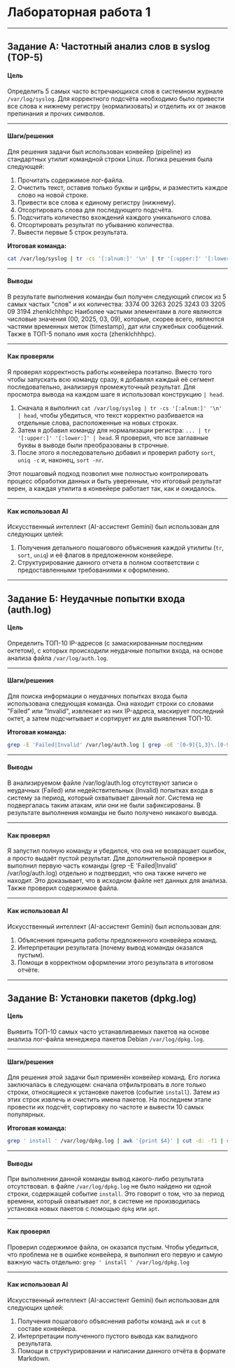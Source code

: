 # Лабораторная работа 1
---
## Задание А: Частотный анализ слов в syslog (TOP-5)

#### Цель
Определить 5 самых часто встречающихся слов в системном журнале `/var/log/syslog`. Для корректного подсчёта необходимо было привести все слова к нижнему регистру (нормализовать) и отделить их от знаков препинания и прочих символов.

---
#### Шаги/решения
Для решения задачи был использован конвейер (pipeline) из стандартных утилит командной строки Linux. Логика решения была следующей:
1.  Прочитать содержимое лог-файла.
2.  Очистить текст, оставив только буквы и цифры, и разместить каждое слово на новой строке.
3.  Привести все слова к единому регистру (нижнему).
4.  Отсортировать слова для последующего подсчёта.
5.  Подсчитать количество вхождений каждого уникального слова.
6.  Отсортировать результат по убыванию количества.
7.  Вывести первые 5 строк результата.

**Итоговая команда:**
```bash
cat /var/log/syslog | tr -cs '[:alnum:]' '\n' | tr '[:upper:]' '[:lower:]' | sort | uniq -c | sort -nr | head -n 5
```
---
#### Выводы
В результате выполнения команды был получен следующий список из 5 самых частых "слов" и их количества:
   3374 00
   3263 2025
   3243 03
   3205 09
   3194 zhenklchhhpc
Наиболее частыми элементами в логе являются числовые значения (00, 2025, 03, 09), которые, скорее всего, являются частями временных меток (timestamp), дат или служебных сообщений. Также в ТОП-5 попало имя хоста (zhenklchhhpc).

---
#### Как проверяли
Я проверял корректность работы конвейера поэтапно. Вместо того чтобы запускать всю команду сразу, я добавлял каждый её сегмент последовательно, анализируя промежуточный результат. Для просмотра вывода на каждом шаге я использовал конструкцию `| head`.

1.  Сначала я выполнил `cat /var/log/syslog | tr -cs '[:alnum:]' '\n' | head`, чтобы убедиться, что текст корректно разбивается на отдельные слова, расположенные на новых строках.
2.  Затем я добавил команду для нормализации регистра: `... | tr '[:upper:]' '[:lower:]' | head`. Я проверил, что все заглавные буквы в выводе были преобразованы в строчные.
3.  После этого я последовательно добавил и проверил работу `sort`, `uniq -c` и, наконец, `sort -nr`.

Этот пошаговый подход позволил мне полностью контролировать процесс обработки данных и быть уверенным, что итоговый результат верен, а каждая утилита в конвейере работает так, как и ожидалось.

---
#### Как использовал AI
Искусственный интеллект (AI-ассистент Gemini) был использован для следующих целей:
1.  Получения детального пошагового объяснения каждой утилиты (`tr`, `sort`, `uniq`) и её флагов в предложенном конвейере.
2.  Структурирование данного отчета в полном соответствии с предоставленными требованиями к оформлению.

----
## Задание Б: Неудачные попытки входа (auth.log)

#### Цель
Определить ТОП-10 IP-адресов (с замаскированным последним октетом), с которых происходили неудачные попытки входа, на основе анализа файла `/var/log/auth.log`.

---
#### Шаги/решения
Для поиска информации о неудачных попытках входа была использована следующая команда. Она находит строки со словами "Failed" или "Invalid", извлекает из них IP-адреса, маскирует последний октет, а затем подсчитывает и сортирует их для выявления ТОП-10.

**Итоговая команда:**
```bash
grep -E 'Failed|Invalid' /var/log/auth.log | grep -oE '[0-9]{1,3}\.[0-9]{1,3}\.[0-9]{1,3}\.[0-9]{1,3}' | sed -E 's/([0-9]+\.[0-9]+\.[0-9]+\.)[0-9]+/\1x/g' | sort | uniq -c | sort -nr | head -n 10
```
---
#### Выводы
В анализируемом файле /var/log/auth.log отсутствуют записи о неудачных (Failed) или недействительных (Invalid) попытках входа в систему за период, который охватывает данный лог. Система не подвергалась таким атакам, или они не были зафиксированы. В результате выполнения команды не было получено никакого вывода.

---

#### Как проверял
Я запустил полную команду и убедился, что она не возвращает ошибок, а просто выдаёт пустой результат. Для дополнительной проверки я выполнил первую часть команды (grep -E 'Failed|Invalid' /var/log/auth.log) отдельно и подтвердил, что она также ничего не находит. Это доказывает, что в исходном файле нет данных для анализа. Также проверил содержимое файла.

---

#### Как использовал AI
Искусственный интеллект (AI-ассистент Gemini) был использован для:
1.  Объяснения принципа работы предложенного конвейера команд.
2.  Интерпретации результата (почему вывод команды оказался пустым).
3.  Помощи в корректном оформлении этого результата в итоговом отчёте.

----
## Задание В: Установки пакетов (dpkg.log)

#### Цель
Выявить ТОП-10 самых часто устанавливаемых пакетов на основе анализа лог-файла менеджера пакетов Debian `/var/log/dpkg.log`.

---
#### Шаги/решения
Для решения этой задачи был применён конвейер команд. Его логика заключалась в следующем: сначала отфильтровать в логе только строки, относящиеся к установке пакетов (событие `install`). Затем из этих строк извлечь и очистить имена пакетов. На последнем этапе провести их подсчёт, сортировку по частоте и вывести 10 самых популярных.

**Итоговая команда:**
```bash
grep ' install ' /var/log/dpkg.log | awk '{print $4}' | cut -d: -f1 | sort | uniq -c | sort -nr | head -n 10
```

---

#### Выводы
При выполнении данной команды вывод какого-либо результата отсутствовал. в файле `/var/log/dpkg.log` не было найдено ни одной строки, содержащей событие ` install `. Это говорит о том, что за период времени, который охватывает лог, в системе не производилась установка новых пакетов с помощью `dpkg` или `apt`.

---
#### Как проверял
Проверил содержимое файла, он оказался пустым. Чтобы убедиться, что проблема не в ошибке конвейера, я выполнил его первую и самую важную часть отдельно: `grep ' install ' /var/log/dpkg.log`

---

#### Как использовал AI
Искусственный интеллект (AI-ассистент Gemini) был использован для следующих целей:
1.  Получения пошагового объяснения работы команд `awk` и `cut` в составе конвейера.
2.  Интерпретации полученного пустого вывода как валидного результата.
3.  Помощи в структурировании и написании данного отчёта в формате Markdown.







